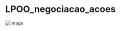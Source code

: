 # LPOO_negociacao_acoes

![image](https://github.com/user-attachments/assets/7c6a4e03-00f9-4631-91cd-2afe25ce25bc)
